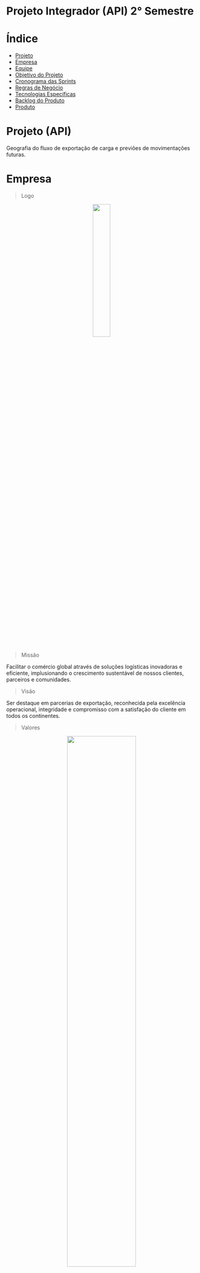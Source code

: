 
# Projeto Integrador (API) 2° Semestre 


# Índice

* [Projeto](#projeto-template)
* [Empresa](#Empresa)
* [Equipe](#equipe)
* [Objetivo do Projeto](#objetivo-do-projeto)
* [Cronograma das Sprints](#Cronograma-das-Sprints)
* [Regras de Negócio](#Regras-de-Negócio)
* [Tecnologias Específicas](#Tecnologias-Específicas)
* [Backlog do Produto](#Backlog-do-produto)
* [Produto](#Produto)

# Projeto (API) 


Geografia do fluxo de exportação de carga e previões de movimentações futuras.

# Empresa

> Logo


<div id="top"></div>
<p align="center">
      <img src="API2/LOGO.jpg" width="30%" height="30%">
<p align="center">

> Missão


Facilitar o comércio global através de soluções logísticas inovadoras e eficiente, implusionando o crescimento sustentável de nossos clientes, parceiros e comunidades. 


> Visão


Ser destaque em parcerias de exportação, reconhecida pela excelência operacional, integridade e compromisso com a satisfação do cliente em todos os continentes. 


> Valores


<div id="top"></div>
<p align="center">
      <img src="API2/valores1.jpeg" width="60%" height="60%">
<p align="center">

> Estrutura Organizacional 


 <div id="top"></div>
<p align="center">
      <img src="API2/Organograma.png" width="60%" height="60%">
<p align="center">



# Equipe

</details>

|    Função     | Nome                                  |                                                                                                                                                      LinkedIn & GitHub                                                                                                                                                      |
| :-----------: | :------------------------------------ | :-------------------------------------------------------------------------------------------------------------------------------------------------------------------------------------------------------------------------------------------------------------------------------------------------------------------------: |
| Product Owner | Cleocirene Fonseca |  [![Linkedin Badge](https://img.shields.io/badge/Linkedin-blue?style=flat-square&logo=Linkedin&logoColor=white)](https://www.linkedin.com/in/cleo-fonseca-07991b287) [![GitHub Badge](https://img.shields.io/badge/GitHub-111217?style=flat-square&logo=github&logoColor=white)](https://github.com/Cleofonseca)              |
| Scrum Master  | Yasmin Isabele F. G Dos Santos |      [![Linkedin Badge](https://img.shields.io/badge/Linkedin-blue?style=flat-square&logo=Linkedin&logoColor=white)]() [![GitHub Badge](https://img.shields.io/badge/GitHub-111217?style=flat-square&logo=github&logoColor=white)]()     |
| Team Scrum   | Felipe Rocha  Macedo      |         [![Linkedin Badge](https://img.shields.io/badge/Linkedin-blue?style=flat-square&logo=Linkedin&logoColor=white)](https://www.linkedin.com/in/felipe-rocha-36a652230?utm_source=share&utm_campaign=share_via&utm_content=profile&utm_medium=android_app) [![GitHub Badge](https://img.shields.io/badge/GitHub-111217?style=flat-square&logo=github&logoColor=white)](https://github.com/felipercha)        |
|  Team Scrum  | Katia Patrícia Viana                |         [![Linkedin Badge](https://img.shields.io/badge/Linkedin-blue?style=flat-square&logo=Linkedin&logoColor=white)](https://www.linkedin.com/in/katia-patr%C3%ADcia-viana-171514244) [![GitHub Badge](https://img.shields.io/badge/GitHub-111217?style=flat-square&logo=github&logoColor=white)](https://github.com/katiaviana/info)        |
|  Team Scrum  | Alan Marcelo da Silva Rosa          |   [![Linkedin Badge](https://img.shields.io/badge/Linkedin-blue?style=flat-square&logo=Linkedin&logoColor=white)](https://www.linkedin.com/in/alan-rosa-030a69256?utm_source=share&utm_campaign=share_via&utm_content=profile&utm_medium=android_app) [![GitHub Badge](https://img.shields.io/badge/GitHub-111217?style=flat-square&logo=github&logoColor=white)](https://github.com/Alanrosa2023)   |
|  Team Scrum | Laura da Silva Barros       |           [![Linkedin Badge](https://img.shields.io/badge/Linkedin-blue?style=flat-square&logo=Linkedin&logoColor=white)](https://www.linkedin.com/in/laura-silva-3813a322b) [![GitHub Badge](https://img.shields.io/badge/GitHub-111217?style=flat-square&logo=github&logoColor=white)](https://github.com/LauraSilva2)          |
|  Team Scrum  | Diego de Melo Silva      |           [![Linkedin Badge](https://img.shields.io/badge/Linkedin-blue?style=flat-square&logo=Linkedin&logoColor=white)](https://www.linkedin.com/in/diego-silva-ab10021b0?utm_source=share&utm_campaign=share_via&utm_content=profile&utm_medium=android_app) [![GitHub Badge](https://img.shields.io/badge/GitHub-111217?style=flat-square&logo=github&logoColor=white)](https://github.com/Diegosilva2002)          |
|  Team Scrum  | Edson Silva Guimarães     |           [![Linkedin Badge](https://img.shields.io/badge/Linkedin-blue?style=flat-square&logo=Linkedin&logoColor=white)](https://www.linkedin.com/in/edson-guimar%C3%A3es-839140210?utm_source=share&utm_campaign=share_via&utm_content=profile&utm_medium=ios_app) [![GitHub Badge](https://img.shields.io/badge/GitHub-111217?style=flat-square&logo=github&logoColor=white)](https://github.com/EdsonGuima)          |






# Objetivo do Projeto

- Desenvolver um Dashboard que permita, identificar os modais utilizados na geografia de fluxos de exportação de cargas no estado de São Paulo e previsões de futuras movimentações de cargas. 


# Cronograma das Sprints 

Sprint | Previsão | Status| Histórico|
|------|--------|------|--------|
|Kick Off | 11/03/2024 | Concluído | [Ver Relatório](Kick-off.pptx) | 
|01| 18/04/2024 | Concluído | [Ver Relatório](API2/Relatório-Sprint1.pdf)| 
|02| 09/05/2024| Concluído |[Ver Relatório](API-Sprint2.docx) | 
|03| 30/05/2024| Não iniciado |[Ver Relatório]() | 
|04| 20/06/2024 | Não iniciado |[Ver Relatório]()  | 
|Feira de Soluções| 27/06/2024 | Não iniciado |[Ver Relatório]()  | 

# Regras de Negócio 

> Requisitos Funcionais

* Estrutura de Base de Dados 
* Geografia de fluxos de exportação do estado de São Paulo representados graficamente.
* Linha de Tendência 
> Requisitos não funcionais 
* Tecnologias especifícas
* Metodologia ágil (Scrum) 

# Tecnologias Especifícas/Apoio

* Jira Software
* GitHub
* Slack
* Power Bi
* Pacote Office
  
# Backlog do produto

<div id="top"></div>
<p align="center">
      <img src="API2/Backlog do produto.png" width="70%" height="70%">
<p align="center">

# Produto   
* Link para acessar o produto.

  <div id="top"></div>
<p align="center">
      <img src="API2/Telarelações.png" width="70%" height="70%">
<p align="center">


  <div id="top"></div>
<p align="center">
      <img src="API2/dashboard para gif222.gif" width="70%" height="70%">
<p align="center">
      
## Sprint 1. Concepção

- [x] Extração e estruturação da Base de dados no PowerBi
- [x] Estruturação do repositório
- [x] Estruturação da plataforma de gerenciamento de tarefas (Jira Sotfware)
- [x] Desenvolvimento dos dados inicias em gráficos
- [x] Registro técnico do desenvolvimento do projeto

## Sprint 2. Desenvolvimento 

- [x] Identificação das siglas
- [x] Desenvolvimento de gráfico pra identificar rotas de transporte
- [x] Desenvolvimento de gráfico para identiciar as cargas e paises
- [x] Sincronizar URF com rotas de transporte gráficamente
- [x] Registro técnico do desenvolvimento do projeto

## Sprint 3. Implementação

- [ ] Desenvolvimento de um Dashboard com a geografia de fluxo de exportação graficamente 
- [ ] Criar Regressão Linear
- [ ] Aplicar Linha de Tendência e Suavização exponencial 
- [ ] Registro técnico do desenvolvimento do projeto

## Sprint 4. Operacionalização 

- [ ] Análise dos resultados gerados pelo projeto
- [ ] Correção e Melhorias
- [ ] Registro técnico do desenvolvimento do projeto 

# Burnup
  
## Burnup 1. 

<div id="top"></div>
<p align="center">
      <img src="API2/burnup1.png" width="70%" height="70%">
<p align="center">

# Competências desenvolvidas

## Hard Skill (Saber tecnológico)
<details>
<summary>Hard Skills desenvolvidas</summary>
  
| Tecnologia/Metodologia | Classificação |
| ---------------------- | ------------- |
| GitHub |  ☆ ☆ ☆ ☆ ☆ ☆ ☆ ☆ ☆ ☆ |
| Gestão de Projetos |  ☆ ☆ ☆ ☆ ☆ ☆ ☆ ☆ ☆ ☆ |
| Scrum Master |  ☆ ☆ ☆ ☆ ☆ ☆ ☆ ☆ ☆ ☆ |
| Prodct Owner |  ☆ ☆ ☆ ☆ ☆ ☆ ☆ ☆ ☆ ☆ |
| Markdown |  ☆ ☆ ☆ ☆ ☆ ☆ ☆ ☆ ☆ ☆ |
| Git Projects |  ☆ ☆ ☆ ☆ ☆ ☆ ☆ ☆ ☆ ☆ |
 
</details>

## Soft Skill (Saber comportamental)
<details>
<summary>Soft Skills desenvolvidas</summary>

| Habilidades | Classificação |
| ---------------------- | ------------- |
| Colaboração |  ☆ ☆ ☆ ☆ ☆ ☆ ☆ ☆ ☆ ☆ |
| Proatividade|  ☆ ☆ ☆ ☆ ☆ ☆ ☆ ☆ ☆ ☆ |
| Pensamento Crítico |  ☆ ☆ ☆ ☆ ☆ ☆ ☆ ☆ ☆ ☆ |
| Gerenciamento de Tempo |  ☆ ☆ ☆ ☆ ☆ ☆ ☆ ☆ ☆ ☆ |
| Adaptabilidade |  ☆ ☆ ☆ ☆ ☆ ☆ ☆ ☆ ☆ ☆ |
| Resiliência |  ☆ ☆ ☆ ☆ ☆ ☆ ☆ ☆ ☆ ☆ |





